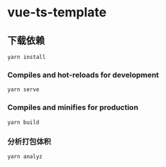 # vue-ts-template

## 下载依赖
```
yarn install
```

### Compiles and hot-reloads for development
```
yarn serve
```

### Compiles and minifies for production
```
yarn build
```

### 分析打包体积
```
yarn analyz
```